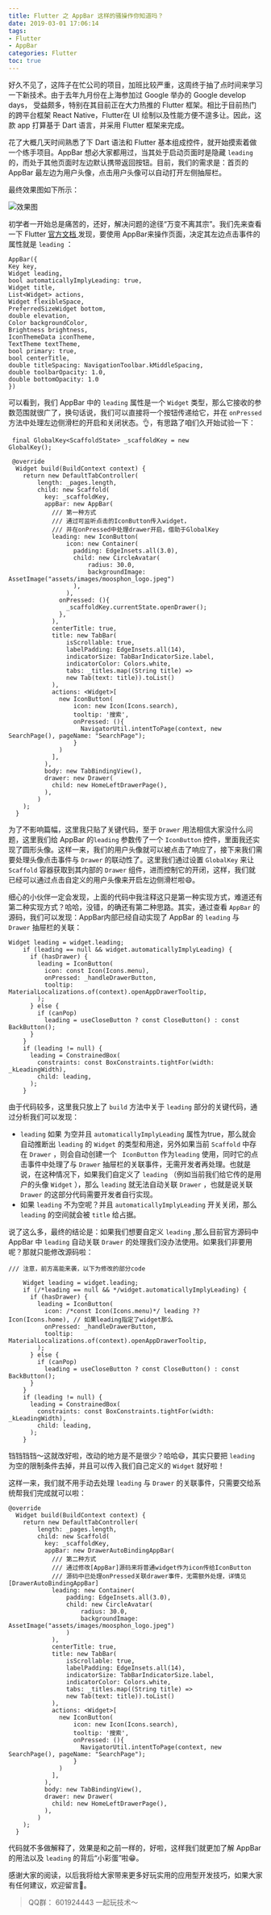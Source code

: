 ```yaml
---
title: Flutter 之 AppBar 这样的骚操作你知道吗？
date: 2019-03-01 17:06:14
tags: 
- Flutter
- AppBar
categories: Flutter
toc: true
---
```

好久不见了，这阵子在忙公司的项目，加班比较严重，这周终于抽了点时间来学习一下新技术。由于去年九月份在上海参加过 Google 举办的 Google develop days， 受益颇多，特别在其目前正在大力热推的 Flutter 框架。相比于目前热门的跨平台框架 React Native，Flutter在 UI 绘制以及性能方便不遑多让。因此，这款 app 打算基于 Dart 语言，并采用 Flutter 框架来完成。

花了大概几天时间熟悉了下 Dart 语法和 Flutter 基本组成控件，就开始摸索着做一个练手项目。AppBar 想必大家都用过，当其处于启动页面时是隐藏 `leading` 的，而处于其他页面时左边默认携带返回按钮。目前，我们的需求是：首页的  AppBar 最左边为用户头像，点击用户头像可以自动打开左侧抽屉栏。<!--more-->

最终效果图如下所示：

![效果图](https://upload-images.jianshu.io/upload_images/5256969-7b5d97364d1815d3.gif?imageMogr2/auto-orient/strip)




初学者一开始总是痛苦的，还好，解决问题的途径“万变不离其宗”。我们先来查看一下 Flutter [官方文档 ](https://docs.flutter.io/flutter/material/AppBar-class.html)发现，要使用 AppBar来操作页面，决定其左边点击事件的属性就是 `leading` ：

```
AppBar({
Key key,
Widget leading,
bool automaticallyImplyLeading: true,
Widget title,
List<Widget> actions,
Widget flexibleSpace,
PreferredSizeWidget bottom,
double elevation,
Color backgroundColor,
Brightness brightness,
IconThemeData iconTheme,
TextTheme textTheme,
bool primary: true,
bool centerTitle,
double titleSpacing: NavigationToolbar.kMiddleSpacing,
double toolbarOpacity: 1.0,
double bottomOpacity: 1.0
})
```

可以看到，我们 AppBar 中的 `leading` 属性是一个 `Widget` 类型，那么它接收的参数范围就很广了，换句话说，我们可以直接将一个按钮传递给它，并在 `onPressed` 方法中处理左边侧滑栏的开启和关闭状态。👌，有思路了咱们久开始试验一下：

```
 final GlobalKey<ScaffoldState> _scaffoldKey = new 													GlobalKey();
 
 @override
  Widget build(BuildContext context) {
    return new DefaultTabController(
        length: _pages.length,
        child: new Scaffold(
          key: _scaffoldKey,
          appBar: new AppBar(
            /// 第一种方式
            /// 通过可监听点击的IconButton传入widget，
            /// 并在onPressed中处理drawer开启，借助于GlobalKey
            leading: new IconButton(
                icon: new Container(
                  padding: EdgeInsets.all(3.0),
                  child: new CircleAvatar(
                      radius: 30.0,
                      backgroundImage: AssetImage("assets/images/moosphon_logo.jpeg")
                  ),
                ),
              onPressed: (){
                _scaffoldKey.currentState.openDrawer();
              },
            ),
            centerTitle: true,
            title: new TabBar(
                isScrollable: true,
                labelPadding: EdgeInsets.all(14),
                indicatorSize: TabBarIndicatorSize.label,
                indicatorColor: Colors.white,
                tabs: _titles.map((String title) =>
                new Tab(text: title)).toList()
            ),
            actions: <Widget>[
              new IconButton(
                  icon: new Icon(Icons.search),
                  tooltip: '搜索',
                  onPressed: (){
                    NavigatorUtil.intentToPage(context, new SearchPage(), pageName: "SearchPage");
                  }
              )
            ],
          ),
          body: new TabBindingView(),
          drawer: new Drawer(
            child: new HomeLeftDrawerPage(),
          ),
        )
    );
  }

```

为了不影响篇幅，这里我只贴了关键代码，至于 `Drawer` 用法相信大家没什么问题，这里我们给 AppBar 的`leading` 参数传了一个 `IconButton`  控件，里面我还实现了圆形头像。这样一来，我们的用户头像就可以被点击了响应了，接下来我们需要处理头像点击事件与 `Drawer` 的联动性了。这里我们通过设置 `GlobalKey` 来让 `Scaffold` 容器获取到其内部的 `Drawer` 组件，进而控制它的开闭，这样，我们就已经可以通过点击自定义的用户头像来开启左边侧滑栏啦😄。

细心的小伙伴一定会发现，上面的代码中我注释这只是第一种实现方式，难道还有第二种实现方式？哈哈，没错，的确还有第二种思路。其实，通过查看 `AppBar` 的源码，我们可以发现：AppBar内部已经自动实现了 AppBar 的 `leading` 与 `Drawer` 抽屉栏的关联：

```
Widget leading = widget.leading;
    if (leading == null && widget.automaticallyImplyLeading) {
      if (hasDrawer) {
        leading = IconButton(
          icon: const Icon(Icons.menu),
          onPressed: _handleDrawerButton,
          tooltip: MaterialLocalizations.of(context).openAppDrawerTooltip,
        );
      } else {
        if (canPop)
          leading = useCloseButton ? const CloseButton() : const BackButton();
      }
    }
    if (leading != null) {
      leading = ConstrainedBox(
        constraints: const BoxConstraints.tightFor(width: _kLeadingWidth),
        child: leading,
      );
    }
```

由于代码较多，这里我只放上了 `build` 方法中关于 `leading` 部分的关键代码，通过分析我们可以发现：

- `leading` 如果 为空并且 `automaticallyImplyLeading` 属性为true，那么就会自动推断出 `leading` 的 `Widget` 的类型和用途，另外如果当前 `Scaffold` 中存在 `Drawer` ，则会自动创建一个 ` IconButton` 作为`leading`  使用，同时它的点击事件中处理了与 `Drawer` 抽屉栏的关联事件，无需开发者再处理。也就是说，在这种情况下，如果我们自定义了 `leading` （例如当前我们给它传的是用户的头像 `Widget` ），那么 `leading` 就无法自动关联 `Drawer` ，也就是说关联 `Drawer`  的这部分代码需要开发者自行实现。
- 如果  `leading` 不为空呢？并且 `automaticallyImplyLeading` 开关关闭，那么 `leading` 的空间就会被 `title` 给占据。

说了这么多，最终的结论是：如果我们想要自定义 `leading` ,那么目前官方源码中 AppBar 中 `leading`  自动关联 `Drawer` 的处理我们没办法使用。如果我们非要用呢？那就只能修改源码啦：

```
/// 注意，前方高能来袭，以下为修改的部分code

    Widget leading = widget.leading;
    if (/*leading == null && */widget.automaticallyImplyLeading) {
      if (hasDrawer) {
        leading = IconButton(
          icon: /*const Icon(Icons.menu)*/ leading ?? Icon(Icons.home), // 如果leading指定了widget那么
          onPressed: _handleDrawerButton,
          tooltip: MaterialLocalizations.of(context).openAppDrawerTooltip,
        );
      } else {
        if (canPop)
          leading = useCloseButton ? const CloseButton() : const BackButton();
      }
    }
    if (leading != null) {
      leading = ConstrainedBox(
        constraints: const BoxConstraints.tightFor(width: _kLeadingWidth),
        child: leading,
      );
    }
```

铛铛铛铛～这就改好啦，改动的地方是不是很少？哈哈😄，其实只要把 `leading` 为空的限制条件去掉，并且可以传入我们自己定义的 `Widget` 就好啦！

这样一来，我们就不用手动去处理 `leading` 与 `Drawer` 的关联事件，只需要交给系统帮我们完成就可以啦：

```
@override
  Widget build(BuildContext context) {
    return new DefaultTabController(
        length: _pages.length,
        child: new Scaffold(
          key: _scaffoldKey,
          appBar: new DrawerAutoBindingAppBar(
            /// 第二种方式
            /// 通过修改[AppBar]源码来将普通widget作为icon传给IconButton
            /// 源码中已处理onPressed关联drawer事件，无需额外处理，详情见[DrawerAutoBindingAppBar]
            leading: new Container(
                padding: EdgeInsets.all(3.0),
                child: new CircleAvatar(
                    radius: 30.0,
                    backgroundImage: AssetImage("assets/images/moosphon_logo.jpeg")
                )
            ),
            centerTitle: true,
            title: new TabBar(
                isScrollable: true,
                labelPadding: EdgeInsets.all(14),
                indicatorSize: TabBarIndicatorSize.label,
                indicatorColor: Colors.white,
                tabs: _titles.map((String title) =>
                new Tab(text: title)).toList()
            ),
            actions: <Widget>[
              new IconButton(
                  icon: new Icon(Icons.search),
                  tooltip: '搜索',
                  onPressed: (){
                    NavigatorUtil.intentToPage(context, new SearchPage(), pageName: "SearchPage");
                  }
              )
            ],
          ),
          body: new TabBindingView(),
          drawer: new Drawer(
            child: new HomeLeftDrawerPage(),
          ),
        )
    );
  }

```

代码就不多做解释了，效果是和之前一样的，好啦，这样我们就更加了解 AppBar 的用法以及 `leading` 的背后“小彩蛋”啦😁。

感谢大家的阅读，以后我将给大家带来更多好玩实用的应用型开发技巧，如果大家有任何建议，欢迎留言👏。



> QQ群： 601924443  一起玩技术～